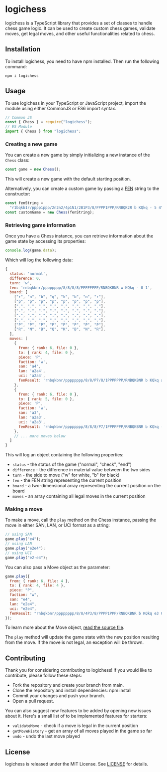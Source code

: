 # logichess

logichess is a TypeScript library that provides a set of classes to handle chess game logic. It can be used to create custom chess games, validate moves, get legal moves, and other useful functionalities related to chess.

## Installation

To install logichess, you need to have npm installed. Then run the following command:

```
npm i logichess
```

## Usage

To use logichess in your TypeScript or JavaScript project, import the module using either CommonJS or ES6 import syntax.

```javascript
// Common JS
const { Chess } = require("logichess");
// ES Module
import { Chess } from "logichess";
```

### Creating a new game

You can create a new game by simply initializing a new instance of the `Chess` class:

```javascript
const game = new Chess();
```

This will create a new game with the default starting position.

Alternatively, you can create a custom game by passing a [FEN](https://en.wikipedia.org/wiki/Forsyth–Edwards_Notation) string to the constructor:

```javascript
const fenString =
  "r1bqkb1r/pppp1ppp/2n2n2/4p1N1/2B1P3/8/PPPP1PPP/RNBQK2R b KQkq - 5 4";
const customGame = new Chess(fenString);
```

### Retrieving game information

Once you have a Chess instance, you can retrieve information about the game state by accessing its properties:

```javascript
console.log(game.data);
```

Which will log the following data:

```javascript
{
  status: 'normal',
  difference: 0,
  turn: 'w',
  fen: 'rnbqkbnr/pppppppp/8/8/8/8/PPPPPPPP/RNBQKBNR w KQkq - 0 1',
  board: [
    ["r", "n", "b", "q", "k", "b", "n", "r"],
    ["p", "p", "p", "p", "p", "p", "p", "p"],
    [".", ".", ".", ".", ".", ".", ".", "."],
    [".", ".", ".", ".", ".", ".", ".", "."],
    [".", ".", ".", ".", ".", ".", ".", "."],
    [".", ".", ".", ".", ".", ".", ".", "."],
    ["P", "P", "P", "P", "P", "P", "P", "P"],
    ["R", "N", "B", "Q", "K", "B", "N", "R"],
  ],
  moves: [
    {
      from: { rank: 6, file: 0 },
      to: { rank: 4, file: 0 },
      piece: 'P',
      faction: 'w',
      san: 'a4',
      lan: 'a2a4',
      uci: 'a2a4',
      fenResult: 'rnbqkbnr/pppppppp/8/8/P7/8/1PPPPPPP/RNBQKBNR b KQkq a3 0 1'
    },
    {
      from: { rank: 6, file: 0 },
      to: { rank: 5, file: 0 },
      piece: 'P',
      faction: 'w',
      san: 'a3',
      lan: 'a2a3',
      uci: 'a2a3',
      fenResult: 'rnbqkbnr/pppppppp/8/8/8/P7/1PPPPPPP/RNBQKBNR b KQkq - 0 1'
    },
    // ... more moves below
  ]
}
```

This will log an object containing the following properties:

- `status` - the status of the game ("normal", "check", "end")
- `difference` - the difference in material value between the two sides
- `turn` - the side to move ("w" for white, "b" for black)
- `fen` - the FEN string representing the current position
- `board` - a two-dimensional array representing the current position on the board
- `moves` - an array containing all legal moves in the current position

### Making a move

To make a move, call the `play` method on the Chess instance, passing the move in either SAN, LAN, or UCI format as a string:

```javascript
// using SAN
game.play("e4");
// using LAN
game.play("e2e4");
// using UCI
game.play("e2-e4");
```

You can also pass a Move object as the parameter:

```javascript
game.play({
  from: { rank: 6, file: 4 },
  to: { rank: 4, file: 4 },
  piece: "P",
  faction: "w",
  san: "e4",
  lan: "e2e4",
  uci: "e2e4",
  fenResult: "rnbqkbnr/pppppppp/8/8/4P3/8/PPPP1PPP/RNBQKBNR b KQkq e3 0 1",
});
```

To learn more about the Move object, [read the source file](https://github.com/yosuanicolaus/logichess/blob/main/src/move.ts).

The `play` method will update the game state with the new position resulting from the move.
If the move is not legal, an exception will be thrown.

## Contributing

Thank you for considering contributing to logichess! If you would like to contribute, please follow these steps:

- Fork the repository and create your branch from main.
- Clone the repository and install dependencies: npm install
- Commit your changes and push your branch.
- Open a pull request.

You can also suggest new features to be added by opening new issues about it.
Here's a small list of to be implemented features for starters:

- `validateMove` - check if a move is legal in the current position
- `getMoveHistory` - get an array of all moves played in the game so far
- `undo` - undo the last move played

## License

logichess is released under the MIT License. See [LICENSE](https://github.com/yosuanicolaus/logichess/blob/main/LICENSE) for details.
